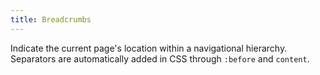 ```yaml
---
title: Breadcrumbs
---
```


Indicate the current page's location within a navigational hierarchy.
Separators are automatically added in CSS through <code>:before</code> and <code>content</code>.